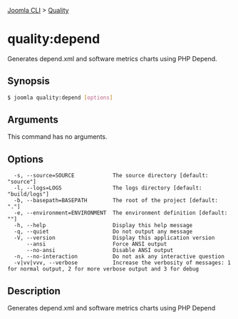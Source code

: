 [Joomla CLI](../index.md) > [Quality](index.md)
# quality:depend

Generates depend.xml and software metrics charts using PHP Depend.

## Synopsis
```bash
$ joomla quality:depend [options]
```

## Arguments
This command has no arguments.

## Options
```
  -s, --source=SOURCE            The source directory [default: "source"]
  -l, --logs=LOGS                The logs directory [default: "build/logs"]
  -b, --basepath=BASEPATH        The root of the project [default: "."]
  -e, --environment=ENVIRONMENT  The environment definition [default: ""]
  -h, --help                     Display this help message
  -q, --quiet                    Do not output any message
  -V, --version                  Display this application version
      --ansi                     Force ANSI output
      --no-ansi                  Disable ANSI output
  -n, --no-interaction           Do not ask any interactive question
  -v|vv|vvv, --verbose           Increase the verbosity of messages: 1 for normal output, 2 for more verbose output and 3 for debug
```

## Description

Generates depend.xml and software metrics charts using PHP Depend

